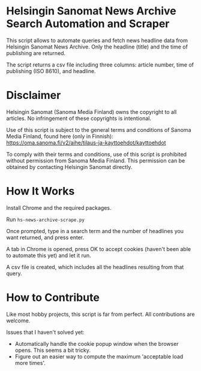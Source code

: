 # Helsingin Sanomat News Archive Search Automation and Scraper

This script allows to automate queries and fetch news headline data from Helsingin Sanomat News Archive. Only the headline (title) and the time of publishing are returned.

The script returns a csv file including three columns: article number, time of publishing (ISO 8610), and headline.



# Disclaimer

Helsingin Sanomat (Sanoma Media Finland) owns the copyright to all articles. No infringement of these copyrights is intentional.

Use of this script is subject to the general terms and conditions of Sanoma Media Finland, found here (only in Finnish):
https://oma.sanoma.fi/v2/aihe/tilaus-ja-kayttoehdot/kayttoehdot

To comply with their terms and conditions, use of this script is prohibited without permission from Sanoma Media Finland. This permission can be obtained by contacting Helsingin Sanomat directly.



# How It Works

Install Chrome and the required packages.

Run `hs-news-archive-scrape.py`

Once prompted, type in a search term and the number of headlines you want returned, and press enter. 

A tab in Chrome is opened, press OK to accept cookies (haven't been able to automate this yet) and let it run.

A csv file is created, which includes all the headlines resulting from that query.



# How to Contribute

Like most hobby projects, this script is far from perfect. All contributions are welcome.

Issues that I haven't solved yet:
- Automatically handle the cookie popup window when the browser opens. This seems a bit tricky.
- Figure out an easier way to compute the maximum 'acceptable load more times'.



